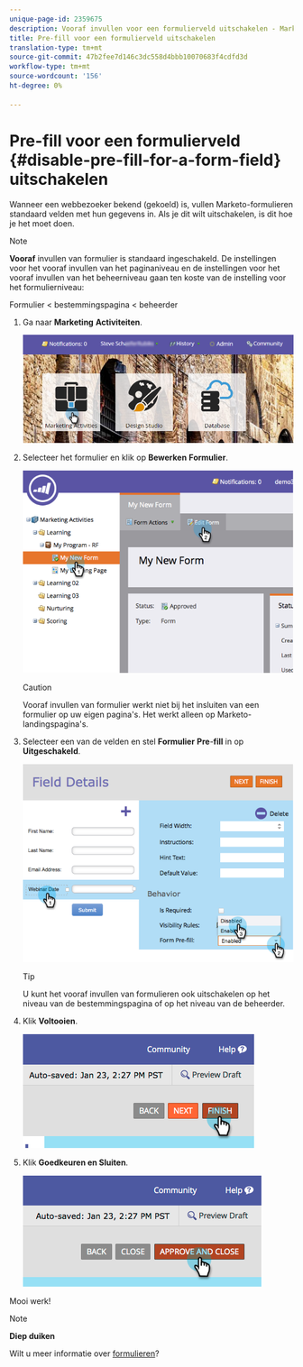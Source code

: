 ```yaml
---
unique-page-id: 2359675
description: Vooraf invullen voor een formulierveld uitschakelen - Marketo Docs - Productdocumentatie
title: Pre-fill voor een formulierveld uitschakelen
translation-type: tm+mt
source-git-commit: 47b2fee7d146c3dc558d4bbb10070683f4cdfd3d
workflow-type: tm+mt
source-wordcount: '156'
ht-degree: 0%

---
```



# Pre-fill voor een formulierveld {#disable-pre-fill-for-a-form-field} uitschakelen

Wanneer een webbezoeker bekend (gekoeld) is, vullen Marketo-formulieren standaard velden met hun gegevens in. Als je dit wilt uitschakelen, is dit hoe je het moet doen.

>[!NOTE]
>
>**Vooraf** invullen van formulier is standaard ingeschakeld. De instellingen voor het vooraf invullen van het paginaniveau en de instellingen voor het vooraf invullen van het beheerniveau gaan ten koste van de instelling voor het formulierniveau:
>
>Formulier &lt; bestemmingspagina &lt; beheerder

1. Ga naar **Marketing** **Activiteiten**.

   ![](assets/login-marketing-activities-7.png)

1. Selecteer het formulier en klik op **Bewerken** **Formulier**.

   ![](assets/image2014-9-15-14-3a26-3a46.png)

   >[!CAUTION]
   >
   >Vooraf invullen van formulier werkt niet bij het insluiten van een formulier op uw eigen pagina&#39;s. Het werkt alleen op Marketo-landingspagina&#39;s.

1. Selecteer een van de velden en stel **Formulier** **Pre**-**fill** in op **Uitgeschakeld**.

   ![](assets/image2014-9-15-14-3a26-3a54.png)

   >[!TIP]
   >
   >U kunt het vooraf invullen van formulieren ook uitschakelen op het niveau van de bestemmingspagina of op het niveau van de beheerder.

1. Klik **Voltooien**.

   ![](assets/image2014-9-15-14-3a27-3a1.png)

1. Klik **Goedkeuren en Sluiten**.

   ![](assets/image2014-9-15-14-3a27-3a6.png)

Mooi werk!

>[!NOTE]
>
>**Diep duiken**
>
>Wilt u meer informatie over [formulieren](http://docs.marketo.com/display/docs/forms)?

